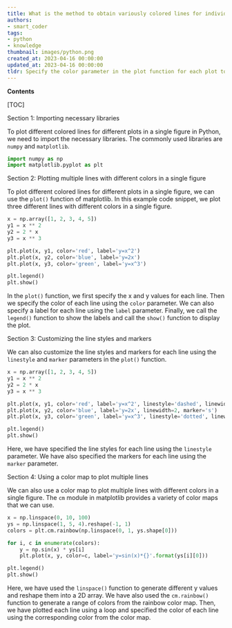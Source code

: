 ```yaml
---
title: What is the method to obtain variously colored lines for individual plots in a sole illustration?
authors:
- smart_coder
tags:
- python
- knowledge
thumbnail: images/python.png
created_at: 2023-04-16 00:00:00
updated_at: 2023-04-16 00:00:00
tldr: Specify the color parameter in the plot function for each plot to set different colors for each line in the same figure.
---
```


**Contents**

[TOC]

Section 1: Importing necessary libraries

To plot different colored lines for different plots in a single figure in Python, we need to import the necessary libraries. The commonly used libraries are `numpy` and `matplotlib`.

```python
import numpy as np
import matplotlib.pyplot as plt
```

Section 2: Plotting multiple lines with different colors in a single figure

To plot different colored lines for different plots in a single figure, we can use the `plot()` function of matplotlib. In this example code snippet, we plot three different lines with different colors in a single figure.

```python
x = np.array([1, 2, 3, 4, 5])
y1 = x ** 2
y2 = 2 * x
y3 = x ** 3

plt.plot(x, y1, color='red', label='y=x^2')
plt.plot(x, y2, color='blue', label='y=2x')
plt.plot(x, y3, color='green', label='y=x^3')

plt.legend()
plt.show()
```

In the `plot()` function, we first specify the x and y values for each line. Then we specify the color of each line using the `color` parameter. We can also specify a label for each line using the `label` parameter. Finally, we call the `legend()` function to show the labels and call the `show()` function to display the plot.

Section 3: Customizing the line styles and markers

We can also customize the line styles and markers for each line using the `linestyle` and `marker` parameters in the `plot()` function.

```python
x = np.array([1, 2, 3, 4, 5])
y1 = x ** 2
y2 = 2 * x
y3 = x ** 3

plt.plot(x, y1, color='red', label='y=x^2', linestyle='dashed', linewidth=2, marker='o')
plt.plot(x, y2, color='blue', label='y=2x', linewidth=2, marker='s')
plt.plot(x, y3, color='green', label='y=x^3', linestyle='dotted', linewidth=2, marker='*')

plt.legend()
plt.show()
```

Here, we have specified the line styles for each line using the `linestyle` parameter. We have also specified the markers for each line using the `marker` parameter.

Section 4: Using a color map to plot multiple lines

We can also use a color map to plot multiple lines with different colors in a single figure. The `cm` module in matplotlib provides a variety of color maps that we can use.

```python
x = np.linspace(0, 10, 100)
ys = np.linspace(1, 5, 4).reshape(-1, 1)
colors = plt.cm.rainbow(np.linspace(0, 1, ys.shape[0]))

for i, c in enumerate(colors):
    y = np.sin(x) * ys[i]
    plt.plot(x, y, color=c, label='y=sin(x)*{}'.format(ys[i][0]))

plt.legend()
plt.show()
```

Here, we have used the `linspace()` function to generate different y values and reshape them into a 2D array. We have also used the `cm.rainbow()` function to generate a range of colors from the rainbow color map. Then, we have plotted each line using a loop and specified the color of each line using the corresponding color from the color map.
